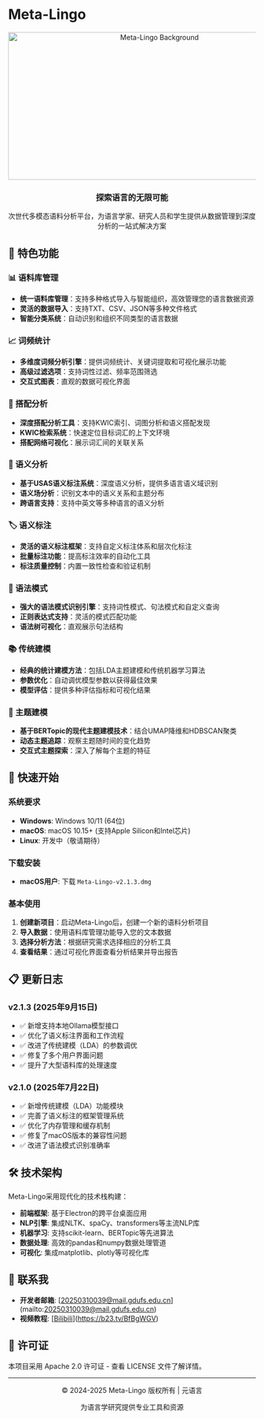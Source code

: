 # Meta-Lingo

<div align="center">
  <img src="https://github.com/user-attachments/assets/27e7d9fd-a71e-498a-b33d-7c789873b8e7" alt="Meta-Lingo Background" width="600" height="300">
  
  <h3>探索语言的无限可能</h3>
  <p>次世代多模态语料分析平台，为语言学家、研究人员和学生提供从数据管理到深度分析的一站式解决方案</p>
  
</div>

## 🌟 特色功能

### 📊 语料库管理
- **统一语料库管理**：支持多种格式导入与智能组织，高效管理您的语言数据资源
- **灵活的数据导入**：支持TXT、CSV、JSON等多种文件格式
- **智能分类系统**：自动识别和组织不同类型的语言数据

### 📈 词频统计
- **多维度词频分析引擎**：提供词频统计、关键词提取和可视化展示功能
- **高级过滤选项**：支持词性过滤、频率范围筛选
- **交互式图表**：直观的数据可视化界面

### 🔗 搭配分析
- **深度搭配分析工具**：支持KWIC索引、词图分析和语义搭配发现
- **KWIC检索系统**：快速定位目标词汇的上下文环境
- **搭配网络可视化**：展示词汇间的关联关系

### 🧠 语义分析
- **基于USAS语义标注系统**：深度语义分析，提供多语言语义域识别
- **语义场分析**：识别文本中的语义关系和主题分布
- **跨语言支持**：支持中英文等多种语言的语义分析

### 🏷️ 语义标注
- **灵活的语义标注框架**：支持自定义标注体系和层次化标注
- **批量标注功能**：提高标注效率的自动化工具
- **标注质量控制**：内置一致性检查和验证机制

### 🌳 语法模式
- **强大的语法模式识别引擎**：支持词性模式、句法模式和自定义查询
- **正则表达式支持**：灵活的模式匹配功能
- **语法树可视化**：直观展示句法结构

### 📚 传统建模
- **经典的统计建模方法**：包括LDA主题建模和传统机器学习算法
- **参数优化**：自动调优模型参数以获得最佳效果
- **模型评估**：提供多种评估指标和可视化结果

### 🤖 主题建模
- **基于BERTopic的现代主题建模技术**：结合UMAP降维和HDBSCAN聚类
- **动态主题追踪**：观察主题随时间的变化趋势
- **交互式主题探索**：深入了解每个主题的特征

## 🚀 快速开始

### 系统要求

- **Windows**: Windows 10/11 (64位)
- **macOS**: macOS 10.15+ (支持Apple Silicon和Intel芯片)
- **Linux**: 开发中（敬请期待）

### 下载安装

- **macOS用户**: 下载 `Meta-Lingo-v2.1.3.dmg`

### 基本使用

1. **创建新项目**：启动Meta-Lingo后，创建一个新的语料分析项目
2. **导入数据**：使用语料库管理功能导入您的文本数据
3. **选择分析方法**：根据研究需求选择相应的分析工具
4. **查看结果**：通过可视化界面查看分析结果并导出报告

## 📋 更新日志

### v2.1.3 (2025年9月15日)
- ✅ 新增支持本地Ollama模型接口
- ✅ 优化了语义标注界面和工作流程
- ✅ 改进了传统建模（LDA）的参数调优
- ✅ 修复了多个用户界面问题
- ✅ 提升了大型语料库的处理速度

### v2.1.0 (2025年7月22日)
- ✅ 新增传统建模（LDA）功能模块
- ✅ 完善了语义标注的框架管理系统
- ✅ 优化了内存管理和缓存机制
- ✅ 修复了macOS版本的兼容性问题
- ✅ 改进了语法模式识别准确率

## 🛠️ 技术架构

Meta-Lingo采用现代化的技术栈构建：

- **前端框架**: 基于Electron的跨平台桌面应用
- **NLP引擎**: 集成NLTK、spaCy、transformers等主流NLP库
- **机器学习**: 支持scikit-learn、BERTopic等先进算法
- **数据处理**: 高效的pandas和numpy数据处理管道
- **可视化**: 集成matplotlib、plotly等可视化库

## 📧 联系我

- **开发者邮箱**: [[20250310039@mail.gdufs.edu.cn](mailto:20250310039@mail.gdufs.edu.cn)](mailto:20250310039@mail.gdufs.edu.cn)
- **视频教程**: [[Bilibili](https://b23.tv/BfBgWGV)](https://b23.tv/BfBgWGV)

## 📄 许可证

本项目采用 Apache 2.0 许可证 - 查看 LICENSE 文件了解详情。

---

<div align="center">
  <p>© 2024-2025 Meta-Lingo 版权所有 | 元语言</p>
  <p>为语言学研究提供专业工具和资源</p>
</div>
